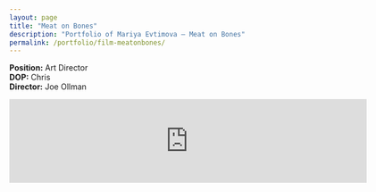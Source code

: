 ```yaml
---
layout: page
title: "Meat on Bones"
description: "Portfolio of Mariya Evtimova — Meat on Bones"
permalink: /portfolio/film-meatonbones/
---
```

**Position:** Art Director  
**DOP:** Chris  
**Director:** Joe Ollman  

<div class="VideoContainer">
<iframe class="VideoContainer-frame" width="640" src="https://www.youtube.com/embed/glGAKuQJJks" frameborder="0" allowfullscreen></iframe>
</div>